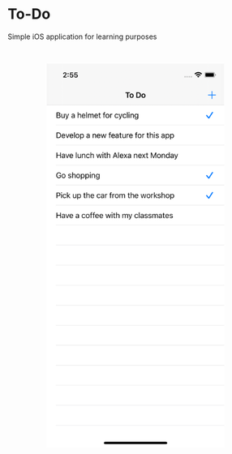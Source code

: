 # To-Do
Simple iOS application for learning purposes

<br>

<p align="center"><kbd><img src="https://raw.githubusercontent.com/marcoscgdev/To-Do/master/screenshot_1.png" width="350"></kbd></center></p>
